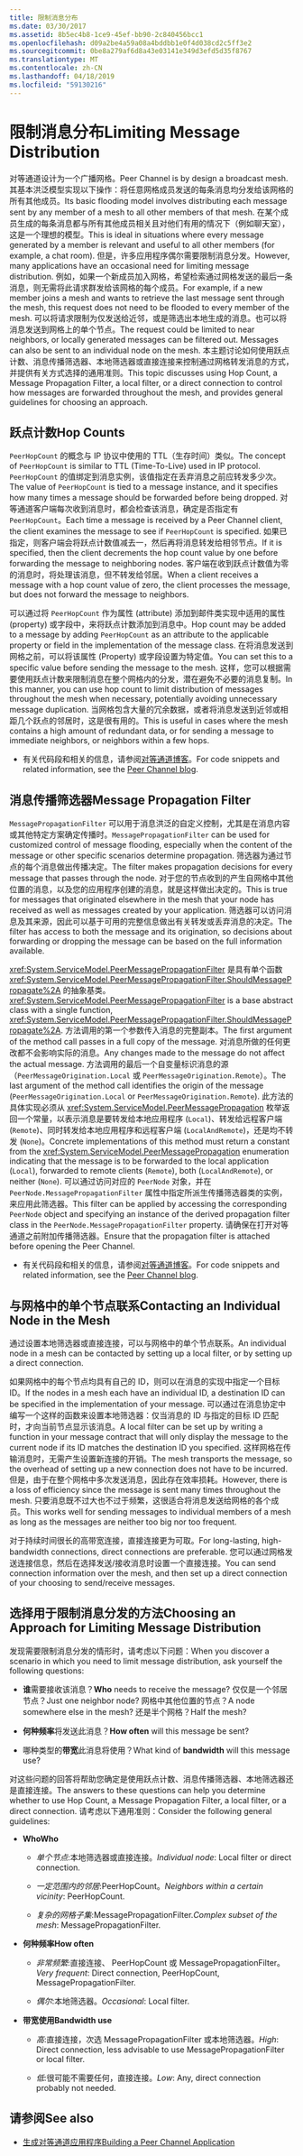 ```yaml
---
title: 限制消息分布
ms.date: 03/30/2017
ms.assetid: 8b5ec4b8-1ce9-45ef-bb90-2c840456bcc1
ms.openlocfilehash: d09a2be4a59a08a4bddbb1e0f4d038cd2c5ff3e2
ms.sourcegitcommit: 0be8a279af6d8a43e03141e349d3efd5d35f8767
ms.translationtype: MT
ms.contentlocale: zh-CN
ms.lasthandoff: 04/18/2019
ms.locfileid: "59130216"
---
```

# <a name="limiting-message-distribution"></a><span data-ttu-id="3d319-102">限制消息分布</span><span class="sxs-lookup"><span data-stu-id="3d319-102">Limiting Message Distribution</span></span>
<span data-ttu-id="3d319-103">对等通道设计为一个广播网格。</span><span class="sxs-lookup"><span data-stu-id="3d319-103">Peer Channel is by design a broadcast mesh.</span></span> <span data-ttu-id="3d319-104">其基本洪泛模型实现以下操作：将任意网格成员发送的每条消息均分发给该网格的所有其他成员。</span><span class="sxs-lookup"><span data-stu-id="3d319-104">Its basic flooding model involves distributing each message sent by any member of a mesh to all other members of that mesh.</span></span> <span data-ttu-id="3d319-105">在某个成员生成的每条消息都与所有其他成员相关且对他们有用的情况下（例如聊天室），这是一个理想的模型。</span><span class="sxs-lookup"><span data-stu-id="3d319-105">This is ideal in situations where every message generated by a member is relevant and useful to all other members (for example, a chat room).</span></span> <span data-ttu-id="3d319-106">但是，许多应用程序偶尔需要限制消息分发。</span><span class="sxs-lookup"><span data-stu-id="3d319-106">However, many applications have an occasional need for limiting message distribution.</span></span> <span data-ttu-id="3d319-107">例如，如果一个新成员加入网格，希望检索通过网格发送的最后一条消息，则无需将此请求群发给该网格的每个成员。</span><span class="sxs-lookup"><span data-stu-id="3d319-107">For example, if a new member joins a mesh and wants to retrieve the last message sent through the mesh, this request does not need to be flooded to every member of the mesh.</span></span> <span data-ttu-id="3d319-108">可以将请求限制为仅发送给近邻，或是筛选出本地生成的消息。也可以将消息发送到网格上的单个节点。</span><span class="sxs-lookup"><span data-stu-id="3d319-108">The request could be limited to near neighbors, or locally generated messages can be filtered out. Messages can also be sent to an individual node on the mesh.</span></span> <span data-ttu-id="3d319-109">本主题讨论如何使用跃点计数、消息传播筛选器、本地筛选器或直接连接来控制通过网格转发消息的方式，并提供有关方式选择的通用准则。</span><span class="sxs-lookup"><span data-stu-id="3d319-109">This topic discusses using Hop Count, a Message Propagation Filter, a local filter, or a direct connection to control how messages are forwarded throughout the mesh, and provides general guidelines for choosing an approach.</span></span>  
  
## <a name="hop-counts"></a><span data-ttu-id="3d319-110">跃点计数</span><span class="sxs-lookup"><span data-stu-id="3d319-110">Hop Counts</span></span>  
 <span data-ttu-id="3d319-111">`PeerHopCount` 的概念与 IP 协议中使用的 TTL（生存时间）类似。</span><span class="sxs-lookup"><span data-stu-id="3d319-111">The concept of `PeerHopCount` is similar to TTL (Time-To-Live) used in IP protocol.</span></span> <span data-ttu-id="3d319-112">`PeerHopCount` 的值绑定到消息实例，该值指定在丢弃消息之前应转发多少次。</span><span class="sxs-lookup"><span data-stu-id="3d319-112">The value of `PeerHopCount` is tied to a message instance, and it specifies how many times a message should be forwarded before being dropped.</span></span> <span data-ttu-id="3d319-113">对等通道客户端每次收到消息时，都会检查该消息，确定是否指定有 `PeerHopCount`。</span><span class="sxs-lookup"><span data-stu-id="3d319-113">Each time a message is received by a Peer Channel client, the client examines the message to see if `PeerHopCount` is specified.</span></span> <span data-ttu-id="3d319-114">如果已指定，则客户端会将跃点计数值减去一，然后再将消息转发给相邻节点。</span><span class="sxs-lookup"><span data-stu-id="3d319-114">If it is specified, then the client decrements the hop count value by one before forwarding the message to neighboring nodes.</span></span> <span data-ttu-id="3d319-115">客户端在收到跃点计数值为零的消息时，将处理该消息，但不转发给邻居。</span><span class="sxs-lookup"><span data-stu-id="3d319-115">When a client receives a message with a hop count value of zero, the client processes the message, but does not forward the message to neighbors.</span></span>  
  
 <span data-ttu-id="3d319-116">可以通过将 `PeerHopCount` 作为属性 (attribute) 添加到邮件类实现中适用的属性 (property) 或字段中，来将跃点计数添加到消息中。</span><span class="sxs-lookup"><span data-stu-id="3d319-116">Hop count may be added to a message by adding `PeerHopCount` as an attribute to the applicable property or field in the implementation of the message class.</span></span> <span data-ttu-id="3d319-117">在将消息发送到网格之前，可以将该属性 (Property) 或字段设置为特定值。</span><span class="sxs-lookup"><span data-stu-id="3d319-117">You can set this to a specific value before sending the message to the mesh.</span></span> <span data-ttu-id="3d319-118">这样，您可以根据需要使用跃点计数来限制消息在整个网格内的分发，潜在避免不必要的消息复制。</span><span class="sxs-lookup"><span data-stu-id="3d319-118">In this manner, you can use hop count to limit distribution of messages throughout the mesh when necessary, potentially avoiding unnecessary message duplication.</span></span> <span data-ttu-id="3d319-119">当网格包含大量的冗余数据，或者将消息发送到近邻或相距几个跃点的邻居时，这是很有用的。</span><span class="sxs-lookup"><span data-stu-id="3d319-119">This is useful in cases where the mesh contains a high amount of redundant data, or for sending a message to immediate neighbors, or neighbors within a few hops.</span></span>  
  
-   <span data-ttu-id="3d319-120">有关代码段和相关的信息，请参阅[对等通道博客](https://go.microsoft.com/fwlink/?LinkID=114531)。</span><span class="sxs-lookup"><span data-stu-id="3d319-120">For code snippets and related information, see the [Peer Channel blog](https://go.microsoft.com/fwlink/?LinkID=114531).</span></span>  
  
## <a name="message-propagation-filter"></a><span data-ttu-id="3d319-121">消息传播筛选器</span><span class="sxs-lookup"><span data-stu-id="3d319-121">Message Propagation Filter</span></span>  
 <span data-ttu-id="3d319-122">`MessagePropagationFilter` 可以用于消息洪泛的自定义控制，尤其是在消息内容或其他特定方案确定传播时。</span><span class="sxs-lookup"><span data-stu-id="3d319-122">`MessagePropagationFilter` can be used for customized control of message flooding, especially when the content of the message or other specific scenarios determine propagation.</span></span> <span data-ttu-id="3d319-123">筛选器为通过节点的每个消息做出传播决定。</span><span class="sxs-lookup"><span data-stu-id="3d319-123">The filter makes propagation decisions for every message that passes through the node.</span></span> <span data-ttu-id="3d319-124">对于您的节点收到的产生自网格中其他位置的消息，以及您的应用程序创建的消息，就是这样做出决定的。</span><span class="sxs-lookup"><span data-stu-id="3d319-124">This is true for messages that originated elsewhere in the mesh that your node has received as well as messages created by your application.</span></span> <span data-ttu-id="3d319-125">筛选器可以访问消息及其来源，因此可以基于可用的完整信息做出有关转发或丢弃消息的决定。</span><span class="sxs-lookup"><span data-stu-id="3d319-125">The filter has access to both the message and its origination, so decisions about forwarding or dropping the message can be based on the full information available.</span></span>  
  
 <span data-ttu-id="3d319-126"><xref:System.ServiceModel.PeerMessagePropagationFilter> 是具有单个函数 <xref:System.ServiceModel.PeerMessagePropagationFilter.ShouldMessagePropagate%2A> 的抽象基类。</span><span class="sxs-lookup"><span data-stu-id="3d319-126"><xref:System.ServiceModel.PeerMessagePropagationFilter> is a base abstract class with a single function, <xref:System.ServiceModel.PeerMessagePropagationFilter.ShouldMessagePropagate%2A>.</span></span> <span data-ttu-id="3d319-127">方法调用的第一个参数传入消息的完整副本。</span><span class="sxs-lookup"><span data-stu-id="3d319-127">The first argument of the method call passes in a full copy of the message.</span></span> <span data-ttu-id="3d319-128">对消息所做的任何更改都不会影响实际的消息。</span><span class="sxs-lookup"><span data-stu-id="3d319-128">Any changes made to the message do not affect the actual message.</span></span> <span data-ttu-id="3d319-129">方法调用的最后一个自变量标识消息的源（`PeerMessageOrigination.Local` 或 `PeerMessageOrigination.Remote`）。</span><span class="sxs-lookup"><span data-stu-id="3d319-129">The last argument of the method call identifies the origin of the message (`PeerMessageOrigination.Local` or `PeerMessageOrigination.Remote`).</span></span> <span data-ttu-id="3d319-130">此方法的具体实现必须从 <xref:System.ServiceModel.PeerMessagePropagation> 枚举返回一个常量，以表示消息是要转发给本地应用程序 (`Local`)、转发给远程客户端 (`Remote`)、同时转发给本地应用程序和远程客户端 (`LocalAndRemote`)，还是均不转发 (`None`)。</span><span class="sxs-lookup"><span data-stu-id="3d319-130">Concrete implementations of this method must return a constant from the <xref:System.ServiceModel.PeerMessagePropagation> enumeration indicating that the message is to be forwarded to the local application (`Local`), forwarded to remote clients (`Remote`), both (`LocalAndRemote`), or neither (`None`).</span></span> <span data-ttu-id="3d319-131">可以通过访问对应的 `PeerNode` 对象，并在 `PeerNode.MessagePropagationFilter` 属性中指定所派生传播筛选器类的实例，来应用此筛选器。</span><span class="sxs-lookup"><span data-stu-id="3d319-131">This filter can be applied by accessing the corresponding `PeerNode` object and specifying an instance of the derived propagation filter class in the `PeerNode.MessagePropagationFilter` property.</span></span> <span data-ttu-id="3d319-132">请确保在打开对等通道之前附加传播筛选器。</span><span class="sxs-lookup"><span data-stu-id="3d319-132">Ensure that the propagation filter is attached before opening the Peer Channel.</span></span>  
  
-   <span data-ttu-id="3d319-133">有关代码段和相关的信息，请参阅[对等通道博客](https://go.microsoft.com/fwlink/?LinkID=114532)。</span><span class="sxs-lookup"><span data-stu-id="3d319-133">For code snippets and related information, see the [Peer Channel blog](https://go.microsoft.com/fwlink/?LinkID=114532).</span></span>  
  
## <a name="contacting-an-individual-node-in-the-mesh"></a><span data-ttu-id="3d319-134">与网格中的单个节点联系</span><span class="sxs-lookup"><span data-stu-id="3d319-134">Contacting an Individual Node in the Mesh</span></span>  
 <span data-ttu-id="3d319-135">通过设置本地筛选器或直接连接，可以与网格中的单个节点联系。</span><span class="sxs-lookup"><span data-stu-id="3d319-135">An individual node in a mesh can be contacted by setting up a local filter, or by setting up a direct connection.</span></span>  
  
 <span data-ttu-id="3d319-136">如果网格中的每个节点均具有自己的 ID，则可以在消息的实现中指定一个目标 ID。</span><span class="sxs-lookup"><span data-stu-id="3d319-136">If the nodes in a mesh each have an individual ID, a destination ID can be specified in the implementation of your message.</span></span> <span data-ttu-id="3d319-137">可以通过在消息协定中编写一个这样的函数来设置本地筛选器：仅当消息的 ID 与指定的目标 ID 匹配时，才向当前节点显示该消息。</span><span class="sxs-lookup"><span data-stu-id="3d319-137">A local filter can be set up by writing a function in your message contract that will only display the message to the current node if its ID matches the destination ID you specified.</span></span> <span data-ttu-id="3d319-138">这样网格在传输消息时，无需产生设置新连接的开销。</span><span class="sxs-lookup"><span data-stu-id="3d319-138">The mesh transports the message, so the overhead of setting up a new connection does not have to be incurred.</span></span> <span data-ttu-id="3d319-139">但是，由于在整个网格中多次发送消息，因此存在效率损耗。</span><span class="sxs-lookup"><span data-stu-id="3d319-139">However, there is a loss of efficiency since the message is sent many times throughout the mesh.</span></span> <span data-ttu-id="3d319-140">只要消息既不过大也不过于频繁，这很适合将消息发送给网格的各个成员。</span><span class="sxs-lookup"><span data-stu-id="3d319-140">This works well for sending messages to individual members of a mesh as long as the messages are neither too big nor too frequent.</span></span>  
  
 <span data-ttu-id="3d319-141">对于持续时间很长的高带宽连接，直接连接更为可取。</span><span class="sxs-lookup"><span data-stu-id="3d319-141">For long-lasting, high-bandwidth connections, direct connections are preferable.</span></span> <span data-ttu-id="3d319-142">您可以通过网格发送连接信息，然后在选择发送/接收消息时设置一个直接连接。</span><span class="sxs-lookup"><span data-stu-id="3d319-142">You can send connection information over the mesh, and then set up a direct connection of your choosing to send/receive messages.</span></span>  
  
## <a name="choosing-an-approach-for-limiting-message-distribution"></a><span data-ttu-id="3d319-143">选择用于限制消息分发的方法</span><span class="sxs-lookup"><span data-stu-id="3d319-143">Choosing an Approach for Limiting Message Distribution</span></span>  
 <span data-ttu-id="3d319-144">发现需要限制消息分发的情形时，请考虑以下问题：</span><span class="sxs-lookup"><span data-stu-id="3d319-144">When you discover a scenario in which you need to limit message distribution, ask yourself the following questions:</span></span>  
  
-   <span data-ttu-id="3d319-145">**谁**需要接收该消息？</span><span class="sxs-lookup"><span data-stu-id="3d319-145">**Who** needs to receive the message?</span></span> <span data-ttu-id="3d319-146">仅仅是一个邻居节点？</span><span class="sxs-lookup"><span data-stu-id="3d319-146">Just one neighbor node?</span></span> <span data-ttu-id="3d319-147">网格中其他位置的节点？</span><span class="sxs-lookup"><span data-stu-id="3d319-147">A node somewhere else in the mesh?</span></span> <span data-ttu-id="3d319-148">还是半个网格？</span><span class="sxs-lookup"><span data-stu-id="3d319-148">Half the mesh?</span></span>  
  
-   <span data-ttu-id="3d319-149">**何种频率**将发送此消息？</span><span class="sxs-lookup"><span data-stu-id="3d319-149">**How often** will this message be sent?</span></span>  
  
-   <span data-ttu-id="3d319-150">哪种类型的**带宽**此消息将使用？</span><span class="sxs-lookup"><span data-stu-id="3d319-150">What kind of **bandwidth** will this message use?</span></span>  
  
 <span data-ttu-id="3d319-151">对这些问题的回答将帮助您确定是使用跃点计数、消息传播筛选器、本地筛选器还是直接连接。</span><span class="sxs-lookup"><span data-stu-id="3d319-151">The answers to these questions can help you determine whether to use Hop Count, a Message Propagation Filter, a local filter, or a direct connection.</span></span> <span data-ttu-id="3d319-152">请考虑以下通用准则：</span><span class="sxs-lookup"><span data-stu-id="3d319-152">Consider the following general guidelines:</span></span>  
  
-   <span data-ttu-id="3d319-153">**Who**</span><span class="sxs-lookup"><span data-stu-id="3d319-153">**Who**</span></span>  
  
    -   <span data-ttu-id="3d319-154">*单个节点*:本地筛选器或直接连接。</span><span class="sxs-lookup"><span data-stu-id="3d319-154">*Individual node*:  Local filter or direct connection.</span></span>  
  
    -   <span data-ttu-id="3d319-155">*一定范围内的邻居*:PeerHopCount。</span><span class="sxs-lookup"><span data-stu-id="3d319-155">*Neighbors within a certain vicinity*:  PeerHopCount.</span></span>  
  
    -   <span data-ttu-id="3d319-156">*复杂的网格子集*:MessagePropagationFilter.</span><span class="sxs-lookup"><span data-stu-id="3d319-156">*Complex subset of the mesh*:  MessagePropagationFilter.</span></span>  
  
-   <span data-ttu-id="3d319-157">**何种频率**</span><span class="sxs-lookup"><span data-stu-id="3d319-157">**How often**</span></span>  
  
    -   <span data-ttu-id="3d319-158">*非常频繁*:直接连接、 PeerHopCount 或 MessagePropagationFilter。</span><span class="sxs-lookup"><span data-stu-id="3d319-158">*Very frequent*:  Direct connection, PeerHopCount, MessagePropagationFilter.</span></span>  
  
    -   <span data-ttu-id="3d319-159">*偶尔*:本地筛选器。</span><span class="sxs-lookup"><span data-stu-id="3d319-159">*Occasional*:  Local filter.</span></span>  
  
-   <span data-ttu-id="3d319-160">**带宽使用**</span><span class="sxs-lookup"><span data-stu-id="3d319-160">**Bandwidth use**</span></span>  
  
    -   <span data-ttu-id="3d319-161">*高*:直接连接，次选 MessagePropagationFilter 或本地筛选器。</span><span class="sxs-lookup"><span data-stu-id="3d319-161">*High*:  Direct connection, less advisable to use MessagePropagationFilter or local filter.</span></span>  
  
    -   <span data-ttu-id="3d319-162">*低*:很可能不需要任何，直接连接。</span><span class="sxs-lookup"><span data-stu-id="3d319-162">*Low*:  Any, direct connection probably not needed.</span></span>  
  
## <a name="see-also"></a><span data-ttu-id="3d319-163">请参阅</span><span class="sxs-lookup"><span data-stu-id="3d319-163">See also</span></span>

- [<span data-ttu-id="3d319-164">生成对等通道应用程序</span><span class="sxs-lookup"><span data-stu-id="3d319-164">Building a Peer Channel Application</span></span>](../../../../docs/framework/wcf/feature-details/building-a-peer-channel-application.md)
